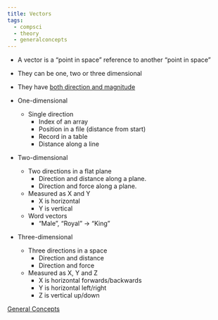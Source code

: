 ```yaml
---
title: Vectors
tags:
  - compsci
  - theory
  - generalconcepts
---
```

- A vector is a “point in space” reference to another “point in space”
- They can be one, two or three dimensional
- They have [both direction and magnitude](https://youtu.be/A05n32Bl0aY?t=28)

- One-dimensional 
	- Single direction
		- Index of an array
		- Position in a file (distance from start)
		- Record in a table
		- Distance along a line

- Two-dimensional
	- Two directions in a flat plane
		- Direction and distance along a plane.
		- Direction and force along a plane.
	- Measured as X and Y
		- X is horizontal
		- Y is vertical
	- Word vectors
		- “Male”, “Royal” → “King”

- Three-dimensional
	- Three directions in a space
		- Direction and distance
		- Direction and force
	- Measured as X, Y and Z
		- X is horizontal forwards/backwards
		- Y is horizontal left/right
		- Z is vertical up/down




[General Concepts](sixth/CompSci/Theory/GeneralConcepts/GeneralConcepts)